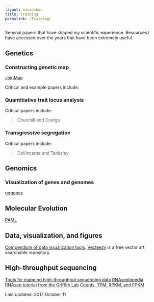 ```yaml
---
layout: nosidebar
title: Training
permalink: /Training/
---
```


Seminal papers that have shaped my scientific experience.
Resources I have accessed over the years that have been extremely useful.


## Genetics
### Constructing genetic map

[JoinMap](https://www.kyazma.nl/)

Critical and example papers include:
>

### Quantitiative trait locus analysis


Critical papers include:
> Churchill and Doerge

### Transgressive segregation


Critical papers include:
> DeVincente and Tanksley 

## Genomics

### Visualization of genes and genomes
[gggenes](https://github.com/wilkox/gggenes)


## Molecular Evolution

[PAML](http://evomics.org/learning/phylogenetics/paml/)

## Data, visualization, and figures
[Compendium of data visualization tools](http://dataviz.tools/).
[Vecteezy](https://www.vecteezy.com) is a free vector art searchable repository.

## High-throughput sequencing
[Tools for mapping high-throughput sequencing data](https://www.ebi.ac.uk/~nf/hts_mappers/)
[RNAseqlopedia](https://rnaseq.uoregon.edu/index.html)
[RNAseq tutorial from the Griffith Lab](https://github.com/griffithlab/rnaseq_tutorial)
[Counts, TPM, RPKM, and FPKM](https://haroldpimentel.wordpress.com/2014/05/08/what-the-fpkm-a-review-rna-seq-expression-units/)

Last updated: 2017 October 11
